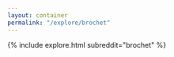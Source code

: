```yaml
---
layout: container
permalink: "/explore/brochet"
---
```


<link rel="stylesheet" type="text/css" href="/static/css/explore.css">
{% include explore.html subreddit="brochet" %}
